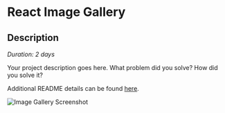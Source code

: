 # React Image Gallery

## Description

*Duration: 2 days*

Your project description goes here. What problem did you solve? How did you solve it?

Additional README details can be found [here](https://github.com/PrimeAcademy/readme-template/blob/master/README.md).

![Image Gallery Screenshot]('images/imageGallery.png')